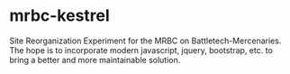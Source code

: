 # mrbc-kestrel
Site Reorganization Experiment for the MRBC on Battletech-Mercenaries.  The hope is to incorporate modern javascript, jquery, bootstrap, etc. to bring a better and more maintainable solution.
